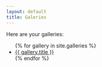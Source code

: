 ```yaml
---
layout: default
title: Galeries
---
```


Here are your galleries:

<ul>
{% for gallery in site.galleries %}
<li><a href="{{ gallery.url }}">{{ gallery.title }}</a></li>
{% endfor %}


